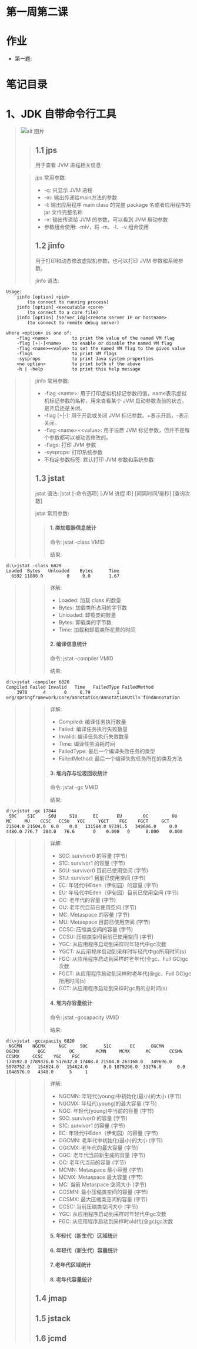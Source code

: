 # 第一周第二课
# 作业
  - 第一题: 
  
# 笔记目录

# 1、JDK 自带命令行工具
> ![alt 图片](./img/常用%20JDK%20自带命令行工具.png "常用 JDK 自带命令行工具")
>
>> ## 1.1 jps
>> 用于查看 JVM 进程相关信息  
>
>> jps 常用参数: 
>>   - -q: 只显示 JVM 进程
>>   - -m: 输出传递给main方法的参数
>>   - -l: 输出应用程序 main class 的完整 package 名或者应用程序的 jar 文件完整名称
>>   - -v: 输出传递给 JVM 的参数，可以看到 JVM 启动参数
>>   - 参数组合使用: -mlv，将 -m、-l、-v 组合使用
>>
>> ## 1.2 jinfo
>> 用于打印和动态修改虚拟机参数，也可以打印 JVM 参数和系统参数。
>> 
>> jinfo 语法: 
```
Usage:
    jinfo [option] <pid>
        (to connect to running process)
    jinfo [option] <executable <core>
        (to connect to a core file)
    jinfo [option] [server_id@]<remote server IP or hostname>
        (to connect to remote debug server)

where <option> is one of:
    -flag <name>         to print the value of the named VM flag
    -flag [+|-]<name>    to enable or disable the named VM flag
    -flag <name>=<value> to set the named VM flag to the given value
    -flags               to print VM flags
    -sysprops            to print Java system properties
    <no option>          to print both of the above
    -h | -help           to print this help message
```
>> jinfo 常用参数: 
>>   - -flag \<name>: 用于打印虚拟机标记参数的值，name表示虚拟机标记参数的名称，用来查看某个 JVM 启动参数当前的状态，是开启还是关闭。
>>   - -flag \[+|-]<name>: 用于开启或关闭 JVM 标记参数。+表示开启，-表示关闭。
>>   - -flag \<name>=\<value>: 用于设置 JVM 标记参数，但并不是每个参数都可以被动态修改的。
>>   - -flags: 打印 JVM 参数
>>   - -sysprops: 打印系统参数
>>   - 不指定参数标签: 默认打印 JVM 参数和系统参数
>>
>> ## 1.3 jstat
>> jstat 语法: jstat \[-命令选项] \[JVM 进程 ID] \[间隔时间/毫秒] \[查询次数]  
>>
>> jstat 常用参数: 
>>> #### 1. 类加载器信息统计
>>> 命令: jstat -class VMID
>>> 
>>> 结果: 
```
d:\>jstat -class 6820
Loaded  Bytes   Unloaded    Bytes      Time
  6592 11888.0         0     0.0       1.67
```
>>> 详解:
>>>   - Loaded: 加载 class 的数量
>>>   - Bytes: 加载类所占用的字节数
>>>   - Unloaded: 卸载类的数量
>>>   - Bytes: 卸载类的字节数
>>>   - Time: 加载和卸载类所花费的时间
>>>
>>> #### 2. 编译信息统计
>>> 命令: jstat -compiler VMID
>>>
>>> 结果: 
```
d:\>jstat -compiler 6820
Compiled Failed Invalid   Time   FailedType FailedMethod
    3970      4       0     6.79          1 org/springframework/core/annotation/AnnotationUtils findAnnotation
```
>>> 详解: 
>>>   - Compiled: 编译任务执行数量
>>>   - Failed: 编译任务执行失败数量
>>>   - Invalid: 编译任务执行失效数量
>>>   - Time: 编译任务消耗时间
>>>   - FailedType: 最后一个编译失败任务的类型
>>>   - FailedMethod: 最后一个编译失败任务所在的类及方法
>>>
>>> #### 3. 堆内存与垃圾回收统计
>>> 命令: jstat -gc VMID
>>>
>>> 结果:
```
d:\>jstat -gc 17844
 S0C    S1C     S0U     S1U      EC       EU        OC         OU       MC     MU    CCSC   CCSU   YGC     YGCT    FGC    FGCT     GCT
21504.0 21504.0  0.0    0.0   131584.0 97391.5   349696.0     0.0     4480.0 776.7  384.0   76.6       0    0.000   0      0.000    0.000
```
>>> 详解:
>>>   - S0C: survivor0 的容量 (字节)
>>>   - S1C: survivor1 的容量 (字节)
>>>   - S0U: survivor0 目前已使用空间 (字节)
>>>   - S1U: survivor1 目前已使用空间 (字节)
>>>   - EC: 年轻代中Eden（伊甸园）的容量 (字节)
>>>   - EU: 年轻代中Eden（伊甸园）目前已使用空间 (字节)
>>>   - OC: 老年代的容量 (字节)
>>>   - OU: 老年代目前已使用空间 (字节)
>>>   - MC: Metaspace 的容量 (字节)
>>>   - MU: Metaspace 目前已使用空间 (字节)
>>>   - CCSC: 压缩类空间的容量 (字节)
>>>   - CCSU: 压缩类空间目前已使用空间 (字节)
>>>   - YGC: 从应用程序启动到采样时年轻代中gc次数
>>>   - YGCT: 从应用程序启动到采样时年轻代中gc所用时间(s)
>>>   - FGC: 从应用程序启动到采样时老年代(全gc、Full GC)gc次数
>>>   - FGCT: 从应用程序启动到采样时老年代(全gc、Full GC)gc所用时间(s)
>>>   - GCT: 从应用程序启动到采样时gc用的总时间(s)
>>>
>>> #### 4. 堆内存容量统计
>>> 命令: jstat -gccapacity VMID
>>>
>>> 结果: 
```
d:\>jstat -gccapacity 6820
 NGCMN    NGCMX     NGC     S0C      S1C       EC      OGCMN      OGCMX       OGC         OC        MCMN     MCMX      MC       CCSMN    CCSMX     CCSC    YGC    FGC
174592.0 2789376.0 517632.0 17408.0 21504.0 263168.0   349696.0  5578752.0   154624.0   154624.0      0.0 1079296.0  33276.0      0.0 1048576.0   4348.0      5     1
```
>>> 详解: 
>>>   - NGCMN: 年轻代(young)中初始化(最小)的大小 (字节)
>>>   - NGCMX: 年轻代(young)的最大容量 (字节)
>>>   - NGC: 年轻代(young)中当前的容量 (字节)
>>>   - S0C: survivor0 的容量 (字节)
>>>   - S1C: survivor1 的容量 (字节)
>>>   - EC: 年轻代中Eden（伊甸园）的容量 (字节)
>>>   - OGCMN: 老年代中初始化(最小)的大小 (字节)
>>>   - OGCMX: 老年代的最大容量 (字节)
>>>   - OGC: 老年代当前新生成的容量 (字节)
>>>   - OC: 老年代当前的容量 (字节)
>>>   - MCMN: Metaspace 最小容量 (字节)
>>>   - MCMX: Metaspace 最大容量 (字节)
>>>   - MC: 当前 Metaspace 空间大小 (字节)
>>>   - CCSMN: 最小压缩类空间的容量 (字节)
>>>   - CCSMX: 最大压缩类空间的容量 (字节)
>>>   - CCSC: 当前压缩类空间大小 (字节)
>>>   - YGC: 从应用程序启动到采样时年轻代中gc次数
>>>   - FGC: 从应用程序启动到采样时old代(全gc)gc次数
>>>
>>> #### 5. 年轻代（新生代）区域统计
>>>
>>> #### 6. 年轻代（新生代）容量统计
>>>
>>> #### 7. 老年代区域统计
>>>
>>> #### 8. 老年代容量统计
>>>
>> ## 1.4 jmap
>>
>> ## 1.5 jstack
>>
>> ## 1.6 jcmd
>>
>>
>
>
>
>
>
>
>
>
>